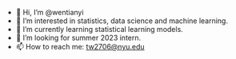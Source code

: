 - 👋 Hi, I’m @wentianyi
- 👀 I’m interested in statistics, data science and machine learning. 
- 🌱 I’m currently learning statistical learning models.
- 💞️ I’m looking for summer 2023 intern.
- 📫 How to reach me: tw2706@nyu.edu

<!---
wentianyi/wentianyi is a ✨ special ✨ repository because its `README.md` (this file) appears on your GitHub profile.
You can click the Preview link to take a look at your changes.
--->
